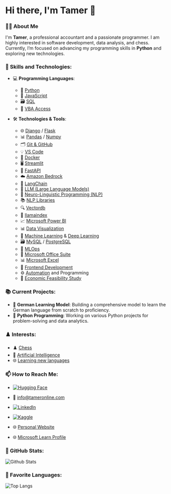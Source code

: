 # Hi there, I'm Tamer 👋

### 👨‍💻 About Me
I'm **Tamer**, a professional accountant and a passionate programmer. I am highly interested in software development, data analysis, and chess. Currently, I’m focused on advancing my programming skills in **Python** and exploring new technologies.

### 💼 Skills and Technologies:
- 💻 **Programming Languages**: 
  - 🐍 [Python](https://www.python.org/doc/)
  - 📜 [JavaScript](https://developer.mozilla.org/en-US/docs/Web/JavaScript)
  - 🗃️ [SQL](https://www.w3schools.com/sql/)
  - 🔄 [VBA Access](https://docs.microsoft.com/en-us/office/vba/api/overview/access)

- 🛠️ **Technologies & Tools**:
  - 🌐 [Django](https://www.djangoproject.com/) / [Flask](https://flask.palletsprojects.com/)
  - 📊 [Pandas](https://pandas.pydata.org/) / [Numpy](https://numpy.org/)
  - 🗂️ [Git & GitHub](https://docs.github.com/en)
  - 💡 [VS Code](https://code.visualstudio.com/)
  - 🐳 [Docker](https://www.docker.com/)
  - 🖥️ [Streamlit](https://streamlit.io/)
  - 🚀 [FastAPI](https://fastapi.tiangolo.com/)
  - ☁️ [Amazon Bedrock](https://aws.amazon.com/bedrock/)
  - 🔗 [LangChain](https://www.langchain.com/)
  - 🧠 [LLM (Large Language Models)](https://en.wikipedia.org/wiki/Large_language_model)
  - 💬 [Neuro-Linguistic Programming (NLP)](https://en.wikipedia.org/wiki/Neuro-linguistic_programming)
  - 📚 [NLP Libraries](https://spacy.io/)
  - 🔍 [Vectordb](https://www.vectordb.com/)
  - 📇 [llamaindex](https://github.com/jerryjliu/llama_index)
  - 📈 [Microsoft Power BI](https://powerbi.microsoft.com/)
  - 📊 [Data Visualization](https://www.tableau.com/learn/articles/data-visualization)
  - 🤖 [Machine Learning](https://scikit-learn.org/stable/) & [Deep Learning](https://www.tensorflow.org/)
  - 🗃️ [MySQL](https://dev.mysql.com/doc/) / [PostgreSQL](https://www.postgresql.org/)
  - 🔧 [MLOps](https://ml-ops.org/)
  - 💼 [Microsoft Office Suite](https://www.microsoft.com/en/microsoft-365)
  - 📊 [Microsoft Excel](https://support.microsoft.com/en-us/excel)
  - 🎨 [Frontend Development](https://developer.mozilla.org/en-US/docs/Learn/Front-end_web_developer)
  - ⚙️ [Automation](https://automatetheboringstuff.com/) and Programming
  - 💼 [Economic Feasibility Study](https://www.investopedia.com/terms/f/feasibility-study.asp)

### 📚 Current Projects:
- 🔭 **German Learning Model**: Building a comprehensive model to learn the German language from scratch to proficiency.
- 🤖 **Python Programming**: Working on various Python projects for problem-solving and data analytics.

### ♟️ Interests:
- ♟️ [Chess](https://www.chess.com/member/tameronline)
- 🤖 [Artificial Intelligence](https://chatgpt.com/share/66fc4d28-d8a4-8007-9785-84533800988d)
- 🌐 [Learning new languages](https://www.duolingo.com/profile/RoseLisaJenne714)

### 📫 How to Reach Me:
- [![Hugging Face](https://img.shields.io/badge/Hugging%20Face-Profile-yellow?logo=huggingface)](https://huggingface.co/TamerOnLine)

- 📧 [info@tameronline.com](mailto:info@tameronline.com)
- [![LinkedIn](https://img.shields.io/badge/LinkedIn-Profile-blue?logo=linkedin)](https://www.linkedin.com/in/tameronline)
- [![Kaggle](https://img.shields.io/badge/Kaggle-Profile-blue?logo=kaggle)](https://www.kaggle.com/tameronline)
- 🌐 [Personal Website](https://www.mystrotamer.com)
- 🌐 [Microsoft Learn Profile](https://learn.microsoft.com/ar-sa/users/tameronline/)

### 🌟 GitHub Stats:
![Github Stats](https://github-readme-stats.vercel.app/api?username=TamerOnLine&show_icons=true&theme=radical)

### 🚀 Favorite Languages:
![Top Langs](https://github-readme-stats.vercel.app/api/top-langs/?username=TamerOnLine&layout=compact&theme=radical)
